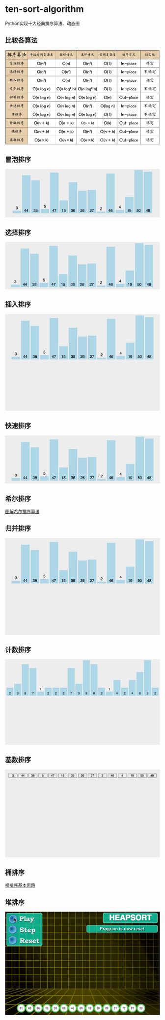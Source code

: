 # ten-sort-algorithm
Python实现十大经典排序算法、动态图
## 比较各算法
![](/Image/各算法比较.png)
## 冒泡排序
![](/Image/冒泡排序.gif)
## 选择排序
![](/Image/选择排序.gif)
## 插入排序
![](/Image/插入排序.gif)
## 快速排序
![](/Image/快速排序.gif)
## 希尔排序
[图解希尔排序算法](https://blog.csdn.net/qq_39207948/article/details/80006224)
## 归并排序
![](/Image/归并排序.gif)
## 计数排序
![](/Image/计数排序.gif)
## 基数排序
![](/Image/基数排序.gif)
## 桶排序
[桶排序基本思路](https://blog.csdn.net/qq_19446965/article/details/81517552)
## 堆排序
![堆](/Image/堆排序.gif)

